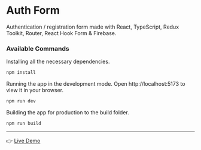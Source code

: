 # Auth Form

Authentication / registration form made with React, TypeScript, Redux Toolkit, Router, React Hook Form & Firebase.

### Available Commands

Installing all the necessary dependencies.
```bash
npm install
```

Running the app in the development mode. Open http://localhost:5173 to view it in your browser.
```bash
npm run dev
```

Building the app for production to the build folder.
```bash
npm run build
```
***
👉 [Live Demo](https://dima-sheiko.github.io/auth-form/)
